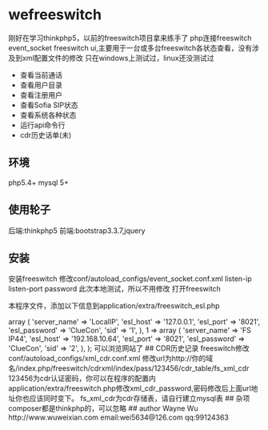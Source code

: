 wefreeswitch
===============

刚好在学习thinkphp5，以前的freeswitch项目拿来练手了
php连接freeswitch event_socket
freeswitch ui,主要用于一台或多台freeswitch各状态查看，没有涉及到xml配置文件的修改
只在windows上测试过，linux还没测试过

 + 查看当前通话
 + 查看用户目录
 + 查看注册用户
 + 查看Sofia SIP状态
 + 查看系统各种状态
 + 运行api命令行
 + cdr历史话单(未)

## 环境

php5.4+
mysql 5+

## 使用轮子
后端:thinkphp5
前端:bootstrap3.3.7,jquery

## 安装
安装freeswitch
修改conf/autoload_configs/event_socket.conf.xml
listen-ip
listen-port
password
此次本地测试，所以不用修改
打开freeswitch

本程序文件，添加以下信息到application/extra/freeswitch_esl.php
<?php
return array (
  0 => 
  array (
    'server_name' => 'LocalIP',
    'esl_host' => '127.0.0.1',
    'esl_port' => '8021',
    'esl_password' => 'ClueCon',
    'sid' => '1',
  ),
  1 => 
  array (
    'server_name' => 'FS IP44',
    'esl_host' => '192.168.10.64',
    'esl_port' => '8021',
    'esl_password' => 'ClueCon',
    'sid' => '2',
  ),
);
可以浏览网站了

## CDR历史记录

freeswitch修改
conf/autoload_configs/xml_cdr.conf.xml
修改url为http://你的域名/index.php/freeswitch/cdrxml/index/pass/123456/cdr_table/fs_xml_cdr

123456为cdr认证密码，你可以在程序的配置内application/extra/freeswitch.php修改xml_cdr_password,密码修改后上面url地址你也应该同时变下。

fs_xml_cdr为cdr存储表，请自行建立mysql表

## 杂项
composer都是thinkphp的，可以忽略

## author

Wayne Wu
http://www.wuweixian.com
email:wei5634@126.com
qq:99124363